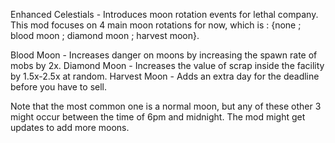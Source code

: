 Enhanced Celestials - Introduces moon rotation events for lethal company. This mod focuses on 4 main moon rotations for now, which is : {none ; blood moon ; diamond moon ; harvest moon}.

Blood Moon - Increases danger on moons by increasing the spawn rate of mobs by 2x.
Diamond Moon - Increases the value of scrap inside the facility by 1.5x-2.5x at random.
Harvest Moon - Adds an extra day for the deadline before you have to sell.

Note that the most common one is a normal moon, but any of these other 3 might occur between the time of 6pm and midnight. The mod might get updates to add more moons.